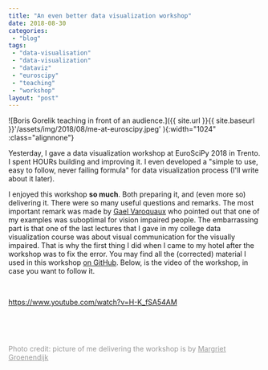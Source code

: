 ```yaml
---
title: "An even better data visualization workshop"
date: 2018-08-30
categories: 
 - "blog"
tags: 
 - "data-visualisation"
 - "data-visualization"
 - "dataviz"
 - "euroscipy"
 - "teaching"
 - "workshop"
layout: "post"
---
```


![Boris Gorelik teaching in front of an audience.]({{ site.url }}{{ site.baseurl }}'/assets/img/2018/08/me-at-euroscipy.jpeg' ){:width="1024" :class="alignnone"}

Yesterday, I gave a data visualization workshop at EuroSciPy 2018 in Trento. I spent HOURs building and improving it. I even developed a "simple to use, easy to follow, never failing formula" for data visualization process (I'll write about it later).

I enjoyed this workshop **so much**. Both preparing it, and (even more so) delivering it. There were so many useful questions and remarks. The most important remark was made by [Gael Varoquaux](http://gael-varoquaux.info/) who pointed out that one of my examples was suboptimal for vision impaired people. The embarrassing part is that one of the last lectures that I gave in my college data visualization course was about visual communication for the visually impaired. That is why the first thing I did when I came to my hotel after the workshop was to fix the error. You may find all the (corrected) material I used in this workshop [on GitHub](https://github.com/bgbg/datascience_dataviz_workshop/releases/tag/20180828-euroscipy2018-fix). Below, is the video of the workshop, in case you want to follow it.

 

https://www.youtube.com/watch?v=H-K_fSA54AM

 

 

<span style="color:#999999;">Photo credit: picture of me delivering the workshop is by <a style="color:#999999;" href="https://twitter.com/MargrietGr">Margriet Groenendijk</a></span>
